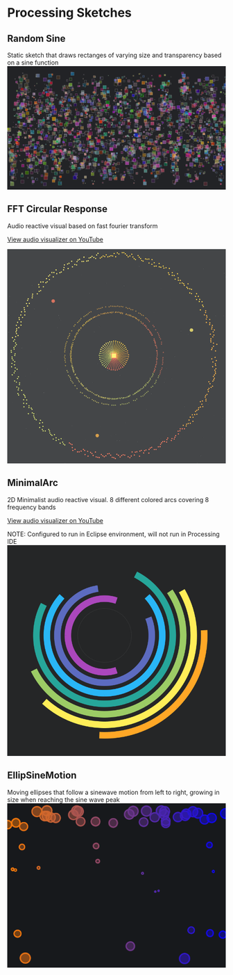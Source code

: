 # Processing Sketches

## Random Sine
Static sketch that draws rectanges of varying size and transparency based on a sine function
![Alt text](RandomSine/sketch_output.png)

## FFT Circular Response
Audio reactive visual based on fast fourier transform

[View audio visualizer on YouTube](https://www.youtube.com/watch?v=L7xbkTqUJxI&t=59s)

![Alt text](FFTCircularResponse/sketch_output.png)

## MinimalArc
2D Minimalist audio reactive visual. 8 different colored arcs covering 8 frequency bands

[View audio visualizer on YouTube](https://www.youtube.com/watch?v=YReUGS9MuVM)

NOTE: Configured to run in Eclipse environment, will not run in Processing IDE
![Alt text](MinimalArc/sketch_output.png)

## EllipSineMotion
Moving ellipses that follow a sinewave motion from left to right, growing in size when reaching the sine wave peak
![EllipSineMotion Gif](EllipSineMotion/demo/ellipsinemotion.gif)


